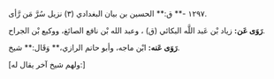 ١٢٩٧ -** ق:** الحسين بن بيان البغدادي (٣) نزيل سُرَّ مَن رَّأى.

**رَوَى عَن:** زياد بْن عَبد اللَّه البكائي (ق) ، وعبد الله بْن نافع الصائغ، ووكيع بْن الجراح.

**رَوَى عَنه:** ابْن ماجه، وأبو حاتم الرازي،** وَقَال:** شيخ.

[ولهم شيخ آخر يقال له:]